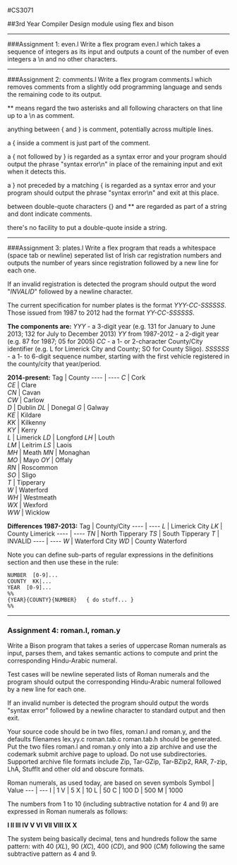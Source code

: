 #CS3071

##3rd Year Compiler Design module using flex and bison

___

###Assignment 1: even.l
Write a flex program even.l which takes a sequence of integers as its input and outputs a count of the number of even integers a \n and no other characters.

___

###Assignment 2: comments.l
Write a flex program comments.l which removes comments from a slightly odd programming language and sends the remaining code to its output.

** means regard the two asterisks and all following characters on that line up to a \\n as comment.

anything between { and } is comment, potentially across multiple lines.

a { inside a comment is just part of the comment.

a { not followed by } is regarded as a syntax error and your program should output the phrase "syntax error\n" in place of the remaining input and exit when it detects this.

a } not preceded by a matching { is regarded as a syntax error and your program should output the phrase "syntax error\n" and exit at this place.

between double-quote characters {} and ** are regarded as part of a string and dont indicate comments.

there's no facility to put a double-quote inside a string.

___

###Assignment 3: plates.l
Write a flex program that reads a whitespace (space tab or newline) seperated list of Irish car registration numbers and outputs the number of years since registration followed by a new line for each one.

If an invalid registration is detected the program should output the word "*INVALID*" followed by a newline character.

The current specification for number plates is the format *YYY-CC-SSSSSS*. Those issued from 1987 to 2012 had the format *YY-CC-SSSSSS*.

**The components are:**
*YYY* - a 3-digit year (e.g. 131 for January to June 2013; 132 for July to December 2013)
*YY* from 1987-2012 - a 2-digit year (e.g. 87 for 1987; 05 for 2005)
*CC* - a 1- or 2-character County/City identifier (e.g. L for Limerick City and County; SO for County Sligo).
*SSSSSS* - a 1- to 6-digit sequence number, starting with the first vehicle registered in the county/city that year/period.

**2014-present:**
Tag  | County
---- | ----
*C*  | Cork 	
*CE* | Clare 	
*CN* | Cavan 	
*CW* | Carlow 	
*D*  | Dublin
*DL* | Donegal
*G*  | Galway 	
*KE* | Kildare 	
*KK* | Kilkenny 	
*KY* | Kerry 	
*L*  | Limerick
*LD* | Longford
*LH* | Louth 	
*LM* | Leitrim
*LS* | Laois 	
*MH* | Meath
*MN* | Monaghan 	
*MO* | Mayo
*OY* | Offaly 	
*RN* | Roscommon 	
*SO* | Sligo 	
*T*  | Tipperary 	
*W*  | Waterford 	
*WH* | Westmeath 	
*WX* | Wexford 	
*WW* | Wicklow

**Differences 1987-2013:**
Tag  | County/City
---- | ----
*L*  | Limerick City
*LK* | County Limerick
---- | ----
*TN* | North Tipperary
*TS* | South Tipperary
*T*  | INVALID
---- | ----
*W*  | Waterford City
*WD* | County Waterford

Note you can define sub-parts of regular expressions in the definitions section and then
use these in the rule:
```
NUMBER  [0-9]...
COUNTY  KK|...
YEAR  [0-9]...
%%
{YEAR}{COUNTY}{NUMBER}   { do stuff... }
%%
```

___

### Assignment 4: roman.l, roman.y

Write a Bison program that takes a series of uppercase Roman numerals as input, parses them, and takes semantic actions to compute and print the corresponding Hindu-Arabic numeral.

Test cases will be newline seperated lists of Roman numerals and the program should output the corresponding Hindu-Arabic numeral followed by a new line for each one.

If an invalid number is detected the program should output the words "syntax error" followed by a newline character to standard output and then exit.

Your source code should be in two files, roman.l and roman.y, and the defaults filenames lex.yy.c roman.tab.c roman.tab.h should be generated. Put the two files roman.l and roman.y only into a zip archive and use the codemark submit archive page to upload. Do not use subdirectories. Supported archive file formats include Zip, Tar-GZip, Tar-BZip2, RAR, 7-zip, LhA, StuffIt and other old and obscure formats.


Roman numerals, as used today, are based on seven symbols
Symbol | Value
--- | ---
I | 1
V | 5
X | 10
L | 50
C | 100
D | 500
M | 1000

The numbers from 1 to 10 (including subtractive notation for 4 and 9) are expressed in Roman numerals as follows:

**I II III IV V VI VII VIII IX X**

The system being basically decimal, tens and hundreds follow the same pattern: with 40 (*XL*), 90 (*XC*), 400 (*CD*), and 900 (*CM*) following the same subtractive pattern as 4 and 9.
